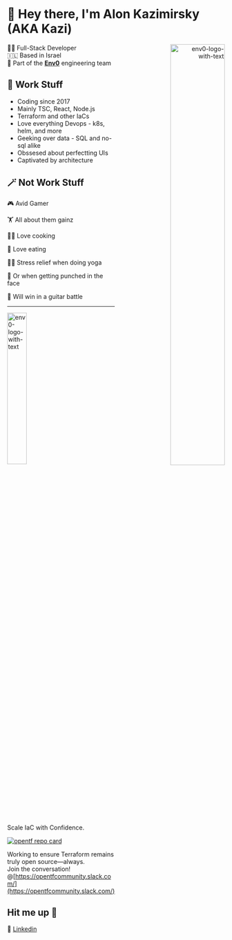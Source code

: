 # 👋 Hey there, **I'm Alon Kazimirsky (AKA Kazi)**

<a href="https://www.linkedin.com/in/alon-kazimirsky-14b251159/" target="blank" align="right"> 
  <img align="right" src="https://github-readme-stats.vercel.app/api?username=Wassap124&show_icons=true&count_private=true&theme=nord&hide=stars&rank_icon=github" alt="env0-logo-with-text" width="50%">
</a>
  
👨‍💻 Full-Stack Developer  
🇮🇱 Based in Israel  
🔧 Part of the **[Env0](https://www.env0.com)** engineering team   

## 💼 Work Stuff 
- Coding since 2017
- Mainly TSC, React, Node.js
- Terraform and other IaCs
- Love everything Devops - k8s, helm, and more
- Geeking over data - SQL and no-sql alike
- Obssesed about perfectting UIs
- Captivated by architecture 

## 🪄 Not Work Stuff
🎮 Avid Gamer  

🏋️ All about them gainz   

🧑‍🍳 Love cooking   

🥘 Love eating   

🧘‍♂️ Stress relief when doing yoga  

🥊 Or when getting punched in the face  

🎸 Will win in a guitar battle  

---

<p>
  <a href="https://www.env0.com/" target="blank">
    <img src="https://github.com/eyarz/eyarz/assets/19731161/7c7aeb76-06a3-4d54-bb15-68946a66106f" alt="env0-logo-with-text" width="30%">
  </a>

Scale IaC with Confidence. 
</p>

<p>
  
  [![opentf repo card](https://github-readme-stats.vercel.app/api/pin/?username=opentffoundation&repo=opentf&show_owner=true)](https://github.com/opentffoundation/opentf)
  
  Working to ensure Terraform remains truly open source—always.  
  Join the conversation! @[https://opentfcommunity.slack.com/](https://opentfcommunity.slack.com/)
</p>


## Hit me up 🤙
💼 [Linkedin](https://www.linkedin.com/in/alon-kazimirsky-14b251159)
